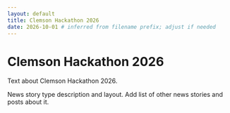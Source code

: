 ```yaml
---
layout: default
title: Clemson Hackathon 2026
date: 2026-10-01 # inferred from filename prefix; adjust if needed
---
```


<main>
  <h1>Clemson Hackathon 2026</h1>
</main>

<section>
  <p>
    Text about Clemson Hackathon 2026.
  </p>
  <p>
    News story type description and layout. Add list of other news stories and posts about it.
  </p>
</section>
